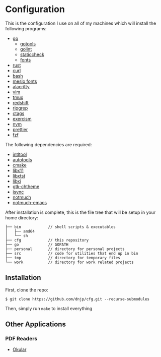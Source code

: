 # Configuration

This is the configuration I use on all of my machines which will install the
following programs:

- [go](https://github.com/golang/go)
  - [gotools](https://github.com/golang/tools)
  - [golint](https://github.com/golang/lint/golint)
  - [staticcheck](https://github.com/dominikh/go-tools)
  - [fonts](https://blog.golang.org/go-fonts)
- [rust](https://github.com/rust-lang/rust)
- [curl](https://github.com/curl/curl)
- [bash](https://git.savannah.gnu.org/bash)
- [meslo fonts](https://github.com/andreberg/Meslo-Font)
- [alacritty](https://github.com/alacritty/alacritty)
- [vim](https://github.com/vim/vim)
- [tmux](https://github.com/tmux/tmux)
- [redshift](https://github.com/jonls/redshift)
- [ripgrep](https://github.com/BurntSushi/ripgrep)
- [ctags](https://github.com/universal-ctags/ctags)
- [exercism](https://github.com/exercism/cli)
- [nvm](https://github.com/nvm-sh/nvm)
- [prettier](https://github.com/prettier/prettier)
- [fzf](https://github.com/junegunn/fzf)

The following dependencies are required:

- [intltool](https://freedesktop.org/wiki/Software/intltool/)
- [autotools](https://www.gnu.org/software/automake/faq/autotools-faq.html#How-do-I-install-the-Autotools-_0028as-user_0029_003f)
- [cmake](https://cmake.org/)
- [libx11](https://packages.debian.org/search?keywords=libx11-dev)
- [libxtst](https://packages.debian.org/sid/libxtst-dev)
- [libxi](https://packages.debian.org/search?keywords=libxi-dev)
- [gtk-chtheme](https://github.com/ap/gtk-chtheme)
- [isync]()
- [notmuch]()
- [notmuch-emacs]()

After installation is complete, this is the file tree that will be setup in your
home directory:

```
├── bin            // shell scripts & executables
│   ├── amd64
│   └── sh
├── cfg            // this repository
├── go             // GOPATH
├── personal       // directory for personal projects
├── src            // code for utilities that end up in bin
├── tmp            // directory for temporary files
└── work           // directory for work related projects
```

## Installation

First, clone the repo:

```
$ git clone https://github.com/dnjp/cfg.git --recurse-submodules
```

Then, simply run `make` to install everything

## Other Applications

### PDF Readers

- [Okular](https://okular.kde.org/)
